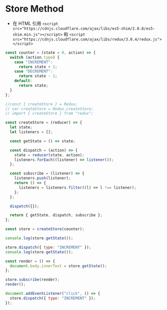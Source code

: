 # Store Method

- 在 HTML 引用 `<script src="https://cdnjs.cloudflare.com/ajax/libs/es5-shim/2.0.8/es5-shim.min.js"></script>` 和 `<script src="https://cdnjs.cloudflare.com/ajax/libs/redux/3.0.4/redux.js"></script>`

```javascript
const counter = (state = 0, action) => {
  switch (action.type) {
    case "INCREMENT":
      return state + 1;
    case "DECREMENT":
      return state - 1;
    default:
      return state;
  }
};

//const { createStore } = Redux;
// var createStore = Redux.createStore;
// import { createStore } from "redux";

const createStore = (reducer) => {
  let state;
  let listeners = [];

  const getState = () => state;

  const dispatch = (action) => {
    state = reducer(state, action);
    listeners.forEach((listener) => listener());
  };

  const subscribe = (listener) => {
    listeners.push(listener);
    return () => {
      listeners = listeners.filter((l) => l !== listener);
    };
  };

  dispatch({});

  return { getState, dispatch, subscribe };
};

const store = createStore(counter);

console.log(store.getState());

store.dispatch({ type: "INCREMENT" });
console.log(store.getState());

const render = () => {
  document.body.innerText = store.getState();
};

store.subscribe(render);
render();

document.addEventListener("click", () => {
  store.dispatch({ type: "INCREMENT" });
});
```
